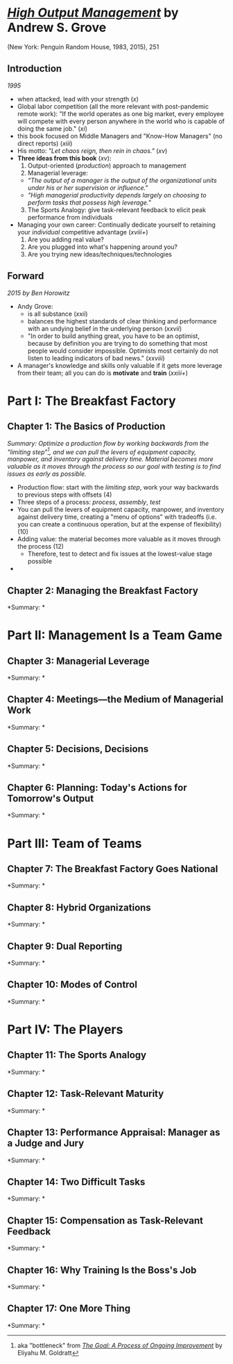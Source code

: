 
# [*High Output Management*](https://www.amazon.com/High-Output-Management-Andrew-Grove/dp/0679762884/ref=sr_1_1?dchild=1&keywords=High+Output+Management&qid=1618306772&sr=8-1) by Andrew S. Grove

(New York: Penguin Random House, 1983, 2015), 251


## Introduction
*1995*
- when attacked, lead with your strength (*x*)
- Global labor competition (all the more relevant with post-pandemic remote work): "If the world operates as one big market, every employee will compete with every person anywhere in the world who is capable of doing the same job." (*xi*)
- this book focused on Middle Managers and "Know-How Managers" (no direct reports) (*xiii*)
- His motto: *"Let chaos reign, then rein in chaos."* (*xv*)
- **Three ideas from this book** (*xv*):
  1. Output-oriented (*production*) approach to management 
  2. Managerial leverage:
    - *"The output of a manager is the output of the organizational units under his or her supervision or influence."* 
    - *"High managerial productivity depends largely on choosing to perform tasks that possess high leverage."*
  3. The Sports Analogy: give task-relevant feedback to elicit peak performance from individuals
- Managing your own career: Continually dedicate yourself to retaining your *individual* competitive advantage (*xviii+*)
  1. Are you adding real value?
  2. Are you plugged into what's happening around you?
  3. Are you trying new ideas/techniques/technologies 

## Forward
*2015 by Ben Horowitz* 
- Andy Grove:
  - is all substance (*xxii*)
  - balances the highest standards of clear thinking and performance with an undying belief in the underlying person (*xxvii*)
  - "In order to build anything great, you have to be an optimist, because by definition you are trying to do something that most people would consider impossible. Optimists most certainly do not listen to leading indicators of bad news." (*xxviii*)
- A manager's knowledge and skills only valuable if it gets more leverage from their team; all you can do is **motivate** and **train** (*xxiii+*)


# Part I: The Breakfast Factory

## Chapter 1: The Basics of Production
*Summary: Optimize a production flow by working backwards from the "limiting step"[^thegoal], and we can pull the levers of equipment capacity, manpower, and inventory against delivery time. Material becomes more valuable as it moves through the process so our goal with testing is to find issues as early as possible.*

[^thegoal]: aka "bottleneck" from [*The Goal: A Process of Ongoing Improvement*](https://www.amazon.com/Goal-Process-Ongoing-Improvement/dp/0884271951/ref=sr_1_3?dchild=1&keywords=goldratt+the+goal&qid=1618307392&sr=8-3) by Eliyahu M. Goldratt

- Production flow: start with the *limiting step*, work your way backwards to previous steps with offsets (4)
- Three steps of a process: *process*, *assembly*, *test*
- You can pull the levers of equipment capacity, manpower, and inventory against delivery time, creating a "menu of options" with tradeoffs (i.e. you can create a continuous operation, but at the expense of flexibility) (10)
- Adding value: the material becomes more valuable as it moves through the process (12)
  - Therefore, test to detect and fix issues at the lowest-value stage possible
- 

## Chapter 2: Managing the Breakfast Factory
*Summary: *


# Part II: Management Is a Team Game

## Chapter 3: Managerial Leverage
*Summary: *



## Chapter 4: Meetings—the Medium of Managerial Work
*Summary: *



## Chapter 5: Decisions, Decisions
*Summary: *



## Chapter 6: Planning: Today's Actions for Tomorrow's Output
*Summary: *


# Part III: Team of Teams

## Chapter 7: The Breakfast Factory Goes National
*Summary: *



## Chapter 8: Hybrid Organizations
*Summary: *



## Chapter 9: Dual Reporting
*Summary: *



## Chapter 10: Modes of Control
*Summary: *


# Part IV: The Players

## Chapter 11: The Sports Analogy
*Summary: *



## Chapter 12: Task-Relevant Maturity
*Summary: *



## Chapter 13: Performance Appraisal: Manager as a Judge and Jury
*Summary: *



## Chapter 14: Two Difficult Tasks
*Summary: *



## Chapter 15: Compensation as Task-Relevant Feedback
*Summary: *



## Chapter 16: Why Training Is the Boss's Job
*Summary: *



## Chapter 17: One More Thing
*Summary: *

